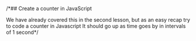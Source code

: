 /*## Create a counter in JavaScript

We have already covered this in the second lesson, but as an easy recap try to code a counter in Javascript
It should go up as time goes by in intervals of 1 second*/



